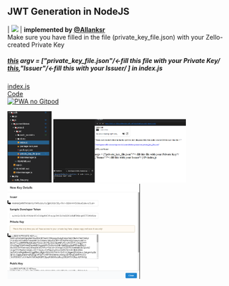 ## JWT Generation in NodeJS
| <img src="https://avatars3.githubusercontent.com/u/30846360?s=460&v=4" width="70"> | **implemented by [@Allanksr](https://github.com/Allanksr)**<br>Make sure you have filled in the file (private_key_file.json) with your Zello-created Private Key<br><h5>  [this](https://github.com/Allanksr/zello-channel-api/blob/ffdc3b3267debac766ad64fe5d572136ae19ca4f/auth/js/jsonwebtoken/project/src/index.js#L6) argv = ["private_key_file.json"/*<-fill this file with your Private Key*/ 
[this](https://github.com/Allanksr/zello-channel-api/blob/ffdc3b3267debac766ad64fe5d572136ae19ca4f/auth/js/jsonwebtoken/project/src/index.js#L7),"Issuer"/*<-fill this with your Issuer*/ ] in index.js</h5>[index.js](https://github.com/Allanksr/zello-channel-api/blob/ffdc3b3267debac766ad64fe5d572136ae19ca4f/auth/js/jsonwebtoken/project/src/index.js#L6)<br>
[Code](https://github.com/Allanksr/zello-channel-api/tree/master/auth/js/jsonwebtoken/project/src)<br>
[![PWA no Gitpod](https://gitpod.io/button/open-in-gitpod.svg)](http://gitpod.io/#https://github.com/Allanksr/zello-channel-api) 
<p>
    <img src="https://raw.githubusercontent.com/Allanksr/zello-channel-api/master/auth/js/jsonwebtoken/preview/those%202%20files%20must%20be%20reviewed.PNG" width="100">     
<img src="https://raw.githubusercontent.com/Allanksr/zello-channel-api/master/auth/js/jsonwebtoken/preview/start.PNG" width="300">
    <img src="https://raw.githubusercontent.com/Allanksr/zello-channel-api/master/auth/js/jsonwebtoken/preview/developerZello.PNG" width="300"> 
</p>
